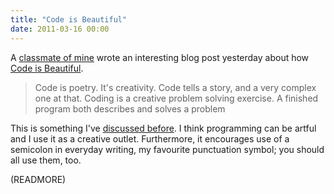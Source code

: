 ```yaml
---
title: "Code is Beautiful"
date: 2011-03-16 00:00
---
```


A [classmate of mine](http://twitter.com/#!/nanoinfinity) wrote an interesting blog post yesterday about how [Code is Beautiful](http://philenotfound.blogspot.com/2011/03/code-is-beautiful.html).

> Code is poetry. It's creativity. Code tells a story, and a very complex one at that. Coding is a creative problem solving exercise. A finished program both describes and solves a problem

This is something I've [discussed before](http://blogs.unb.ca/ash-furrow/2010/12/13/programming-as-art/). I think programming can be artful and I use it as a creative outlet. Furthermore, it encourages use of a semicolon in everyday writing, my favourite punctuation symbol; you should all use them, too.

(READMORE)
